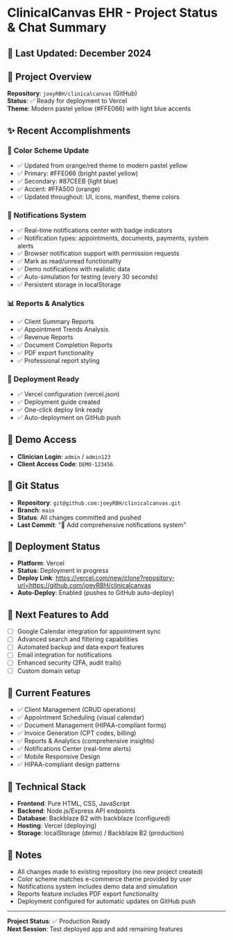 # ClinicalCanvas EHR - Project Status & Chat Summary

## 📅 **Last Updated**: December 2024

## 🎯 **Project Overview**
**Repository**: `joeyRBH/clinicalcanvas` (GitHub)  
**Status**: ✅ Ready for deployment to Vercel  
**Theme**: Modern pastel yellow (#FFE066) with light blue accents  

## ✨ **Recent Accomplishments**

### 🎨 **Color Scheme Update**
- ✅ Updated from orange/red theme to modern pastel yellow
- ✅ Primary: #FFE066 (bright pastel yellow)
- ✅ Secondary: #87CEEB (light blue)
- ✅ Accent: #FFA500 (orange)
- ✅ Updated throughout: UI, icons, manifest, theme colors

### 🔔 **Notifications System**
- ✅ Real-time notifications center with badge indicators
- ✅ Notification types: appointments, documents, payments, system alerts
- ✅ Browser notification support with permission requests
- ✅ Mark as read/unread functionality
- ✅ Demo notifications with realistic data
- ✅ Auto-simulation for testing (every 30 seconds)
- ✅ Persistent storage in localStorage

### 📊 **Reports & Analytics**
- ✅ Client Summary Reports
- ✅ Appointment Trends Analysis
- ✅ Revenue Reports
- ✅ Document Completion Reports
- ✅ PDF export functionality
- ✅ Professional report styling

### 🚀 **Deployment Ready**
- ✅ Vercel configuration (vercel.json)
- ✅ Deployment guide created
- ✅ One-click deploy link ready
- ✅ Auto-deployment on GitHub push

## 🎯 **Demo Access**
- **Clinician Login**: `admin` / `admin123`
- **Client Access Code**: `DEMO-123456`

## 🔄 **Git Status**
- **Repository**: `git@github.com:joeyRBH/clinicalcanvas.git`
- **Branch**: `main`
- **Status**: All changes committed and pushed
- **Last Commit**: "🔔 Add comprehensive notifications system"

## 🚀 **Deployment Status**
- **Platform**: Vercel
- **Status**: Deployment in progress
- **Deploy Link**: https://vercel.com/new/clone?repository-url=https://github.com/joeyRBH/clinicalcanvas
- **Auto-Deploy**: Enabled (pushes to GitHub auto-deploy)

## 🎯 **Next Features to Add**
- [ ] Google Calendar integration for appointment sync
- [ ] Advanced search and filtering capabilities
- [ ] Automated backup and data export features
- [ ] Email integration for notifications
- [ ] Enhanced security (2FA, audit trails)
- [ ] Custom domain setup

## 📱 **Current Features**
- ✅ Client Management (CRUD operations)
- ✅ Appointment Scheduling (visual calendar)
- ✅ Document Management (HIPAA-compliant forms)
- ✅ Invoice Generation (CPT codes, billing)
- ✅ Reports & Analytics (comprehensive insights)
- ✅ Notifications Center (real-time alerts)
- ✅ Mobile Responsive Design
- ✅ HIPAA-compliant design patterns

## 🔧 **Technical Stack**
- **Frontend**: Pure HTML, CSS, JavaScript
- **Backend**: Node.js/Express API endpoints
- **Database**: Backblaze B2 with backblaze (configured)
- **Hosting**: Vercel (deploying)
- **Storage**: localStorage (demo) / Backblaze B2 (production)

## 📝 **Notes**
- All changes made to existing repository (no new project created)
- Color scheme matches e-commerce theme provided by user
- Notifications system includes demo data and simulation
- Reports feature includes PDF export functionality
- Deployment configured for automatic updates on GitHub push

---
**Project Status**: ✅ Production Ready  
**Next Session**: Test deployed app and add remaining features


